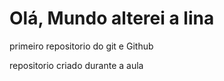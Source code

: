 # Olá, Mundo alterei a lina
 primeiro repositorio do git e Github

 repositorio criado durante a aula
